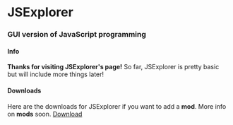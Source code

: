 # JSExplorer
### GUI version of JavaScript programming
#### Info
**Thanks for visiting JSExplorer's page!**
So far, JSExplorer is pretty basic but will include more things later!
#### Downloads
Here are the downloads for JSExplorer if you want to add a **mod**. More info on **mods** soon.
[Download](http://download1495.mediafire.com/ckd168k7tejg/rx59cx2g9as8zzw/JSExplorer-master.zip)
